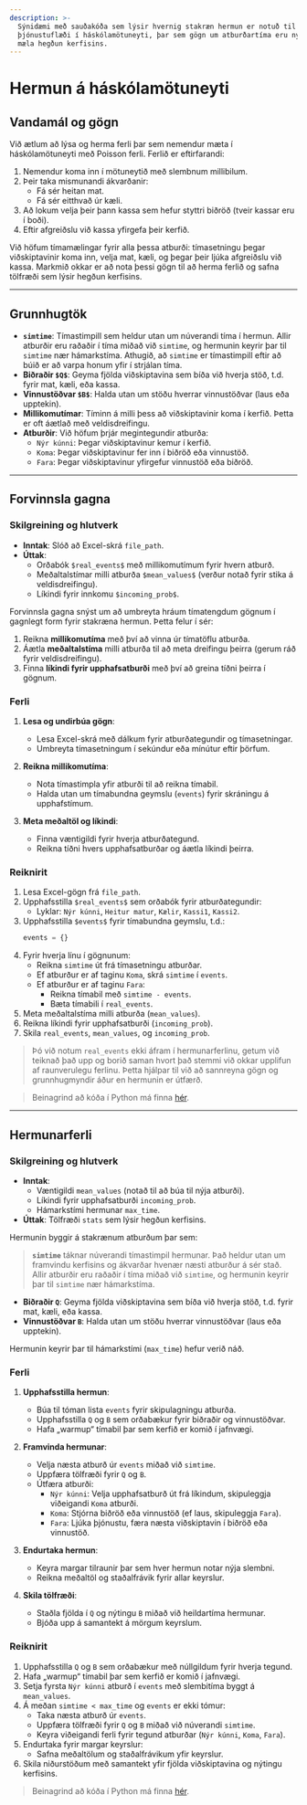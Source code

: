```yaml
---
description: >-
  Sýnidæmi með sauðakóða sem lýsir hvernig stakræn hermun er notuð til að greina og líkja eftir 
  þjónustuflæði í háskólamötuneyti, þar sem gögn um atburðartíma eru nýtt til að skapa líkön sem 
  mæla hegðun kerfisins.
---
```


# Hermun á háskólamötuneyti

## Vandamál og gögn

Við ætlum að lýsa og herma ferli þar sem nemendur mæta í háskólamötuneyti með Poisson ferli.
Ferlið er eftirfarandi:

1. Nemendur koma inn í mötuneytið með slembnum millibilum.
2. Þeir taka mismunandi ákvarðanir:
    - Fá sér heitan mat.
    - Fá sér eitthvað úr kæli.    
3. Að lokum velja þeir þann kassa sem hefur styttri biðröð (tveir kassar eru í boði).
4. Eftir afgreiðslu við kassa yfirgefa þeir kerfið.

Við höfum tímamælingar fyrir alla þessa atburði: tímasetningu þegar viðskiptavinir koma inn, velja
mat, kæli, og þegar þeir ljúka afgreiðslu við kassa. Markmið okkar er að nota þessi gögn til að
herma ferlið og safna tölfræði sem lýsir hegðun kerfisins.

---

## Grunnhugtök

- **`simtime`**: Tímastimpill sem heldur utan um núverandi tíma í hermun. Allir atburðir eru
  raðaðir í tíma miðað við `simtime`, og hermunin keyrir þar til `simtime` nær hámarkstíma.
  Athugið, að `simtime` er tímastimpill eftir að búið er að varpa honum yfir í strjálan tíma.
- **Biðraðir `$Q$`**: Geyma fjölda viðskiptavina sem bíða við hverja stöð, t.d. fyrir mat, kæli,
  eða kassa.
- **Vinnustöðvar `$B$`**: Halda utan um stöðu hverrar vinnustöðvar (laus eða upptekin).
- **Millikomutímar**: Tíminn á milli þess að viðskiptavinir koma í kerfið. Þetta er oft áætlað
  með veldisdreifingu.
- **Atburðir**: Við höfum þrjár megintegundir atburða:
    - `Nýr kúnni`: Þegar viðskiptavinur kemur í kerfið.
    - `Koma`: Þegar viðskiptavinur fer inn í biðröð eða vinnustöð.
    - `Fara`: Þegar viðskiptavinur yfirgefur vinnustöð eða biðröð.

---

## Forvinnsla gagna

### Skilgreining og hlutverk

- **Inntak**: Slóð að Excel-skrá `file_path`.
- **Úttak**:
    - Orðabók `$real_events$` með millikomutímum fyrir hvern atburð.
    - Meðaltalstímar milli atburða `$mean_values$` (verður notað fyrir stika á veldisdreifingu).
    - Líkindi fyrir innkomu `$incoming_prob$`.

Forvinnsla gagna snýst um að umbreyta hráum tímatengdum gögnum í gagnlegt form fyrir stakræna
hermun. Þetta felur í sér:

1. Reikna **millikomutíma** með því að vinna úr tímatöflu atburða.
2. Áætla **meðaltalstíma** milli atburða til að meta dreifingu þeirra (gerum ráð fyrir
   veldisdreifingu).
3. Finna **líkindi fyrir upphafsatburði** með því að greina tíðni þeirra í gögnum.

### Ferli

1. **Lesa og undirbúa gögn**:
    - Lesa Excel-skrá með dálkum fyrir atburðategundir og tímasetningar.
    - Umbreyta tímasetningum í sekúndur eða mínútur eftir þörfum.

2. **Reikna millikomutíma**:
    - Nota tímastimpla yfir atburði til að reikna tímabil.
    - Halda utan um tímabundna geymslu (`events`) fyrir skráningu á upphafstímum.

3. **Meta meðaltöl og líkindi**:
    - Finna væntigildi fyrir hverja atburðategund.
    - Reikna tíðni hvers upphafsatburðar og áætla líkindi þeirra.

### Reiknirit

1. Lesa Excel-gögn frá `file_path`.
2. Upphafsstilla `$real_events$` sem orðabók fyrir atburðategundir:
    - Lyklar: `Nýr kúnni`, `Heitur matur`, `Kælir`, `Kassi1`, `Kassi2`.
3. Upphafsstilla `$events$` fyrir tímabundna geymslu, t.d.:
   ```python
   events = {}
   ```
4. Fyrir hverja línu í gögnunum:
    - Reikna `simtime` út frá tímasetningu atburðar.
    - Ef atburður er af taginu `Koma`, skrá `simtime` í `events`.
    - Ef atburður er af taginu `Fara`:
        - Reikna tímabil með `simtime - events`.
        - Bæta tímabili í `real_events`.
5. Meta meðaltalstíma milli atburða (`mean_values`).
6. Reikna líkindi fyrir upphafsatburði (`incoming_prob`).
7. Skila `real_events`, `mean_values`, og `incoming_prob`.

> Þó við notum `real_events` ekki áfram í hermunarferlinu, getum við teiknað það upp og borið
> saman hvort það stemmi við okkar upplifun af raunverulegu ferlinu. Þetta hjálpar til við að
> sannreyna gögn og grunnhugmyndir áður en hermunin er útfærð.

> Beinagrind að kóða í Python má finna [hér](code/simulation_data_processor.py).

---

## Hermunarferli

### Skilgreining og hlutverk

- **Inntak**:
    - Væntigildi `mean_values` (notað til að búa til nýja atburði).
    - Líkindi fyrir upphafsatburði `incoming_prob`.
    - Hámarkstími hermunar `max_time`.
- **Úttak**: Tölfræði `stats` sem lýsir hegðun kerfisins.

Hermunin byggir á stakrænum atburðum þar sem:

> **`simtime`** táknar núverandi tímastimpil hermunar. Það heldur utan um framvindu kerfisins og
> ákvarðar hvenær næsti atburður á sér stað. Allir atburðir eru raðaðir í tíma miðað við `simtime`, og
> hermunin keyrir þar til `simtime` nær hámarkstíma.

- **Biðraðir `Q`**: Geyma fjölda viðskiptavina sem bíða við hverja stöð, t.d. fyrir mat, kæli,
  eða kassa.
- **Vinnustöðvar `B`**: Halda utan um stöðu hverrar vinnustöðvar (laus eða upptekin).

Hermunin keyrir þar til hámarkstími (`max_time`) hefur verið náð.

### Ferli

1. **Upphafsstilla hermun**:
    - Búa til tóman lista `events` fyrir skipulagningu atburða.
    - Upphafsstilla `Q` og `B` sem orðabækur fyrir biðraðir og vinnustöðvar.
    - Hafa „warmup“ tímabil þar sem kerfið er komið í jafnvægi.

2. **Framvinda hermunar**:
    - Velja næsta atburð úr `events` miðað við `simtime`.
    - Uppfæra tölfræði fyrir `Q` og `B`.
    - Útfæra atburði:
        - `Nýr kúnni`: Velja upphafsatburð út frá líkindum, skipuleggja viðeigandi `Koma` atburði.
        - `Koma`: Stjórna biðröð eða vinnustöð (ef laus, skipuleggja `Fara`).
        - `Fara`: Ljúka þjónustu, færa næsta viðskiptavin í biðröð eða vinnustöð.

3. **Endurtaka hermun**:
    - Keyra margar tilraunir þar sem hver hermun notar nýja slembni.
    - Reikna meðaltöl og staðalfrávik fyrir allar keyrslur.

4. **Skila tölfræði**:
    - Staðla fjölda í `Q` og nýtingu `B` miðað við heildartíma hermunar.
    - Bjóða upp á samantekt á mörgum keyrslum.

### Reiknirit

1. Upphafsstilla `Q` og `B` sem orðabækur með núllgildum fyrir hverja tegund.
2. Hafa „warmup“ tímabil þar sem kerfið er komið í jafnvægi.
3. Setja fyrsta `Nýr kúnni` atburð í `events` með slembitíma byggt á `mean_values`.
4. Á meðan `simtime < max_time` og `events` er ekki tómur:
    - Taka næsta atburð úr `events`.
    - Uppfæra tölfræði fyrir `Q` og `B` miðað við núverandi `simtime`.
    - Keyra viðeigandi ferli fyrir tegund atburðar (`Nýr kúnni`, `Koma`, `Fara`).
5. Endurtaka fyrir margar keyrslur:
    - Safna meðaltölum og staðalfrávikum yfir keyrslur.
6. Skila niðurstöðum með samantekt yfir fjölda viðskiptavina og nýtingu kerfisins.

> Beinagrind að kóða í Python má finna [hér](code/simulation_process.py).